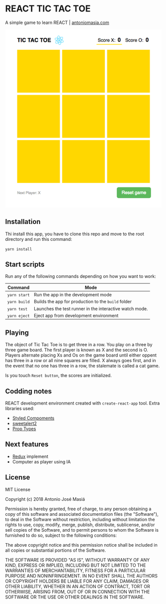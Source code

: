 # REACT TIC TAC TOE

A simple game to learn REACT | [antoniomasia.com](http://antoniomasia.com)

![REACT TIC TAC TOE](./Image_REACT-TICTACTOE_AJMA_20180428_1.0.png)

## Installation

Thi install this app, you have to clone this repo and move to the root directory and run this command:

`yarn install`

## Start scripts

Run any of the following commands depending on how you want to work:

| Command      | Mode                                                    |
| ------------ | ------------------------------------------------------- |
| `yarn start` | Run the app in the development mode                     |
| `yarn build` | Builds the app for production to the `build` folder     |
| `yarn test`  | Launches the test runner in the interactive watch mode. |
| `yarn eject` | Eject app from development environment                  |

## Playing

The object of Tic Tac Toe is to get three in a row. You play on a three by three game board. The first player is known as X and the second is O. Players alternate placing Xs and Os on the game board until either oppent has three in a row or all nine squares are filled. X always goes first, and in the event that no one has three in a row, the stalemate is called a cat game.

Is you touch `Reset button`, the scores are initialized.

## Codding notes

REACT development environment created with `create-react-app` tool.
Extra libraries used:

* [Styled Compoments](https://www.styled-components.com/)
* [sweetalert2](https://sweetalert2.github.io/)
* [Prop Types](https://github.com/facebook/prop-types)

## Next features

* [Redux](https://redux.js.org/) implement
* Computer as player using IA

## License

MIT License

Copyright (c) 2018 Antonio José Masiá

Permission is hereby granted, free of charge, to any person obtaining a copy
of this software and associated documentation files (the "Software"), to deal
in the Software without restriction, including without limitation the rights
to use, copy, modify, merge, publish, distribute, sublicense, and/or sell
copies of the Software, and to permit persons to whom the Software is
furnished to do so, subject to the following conditions:

The above copyright notice and this permission notice shall be included in all
copies or substantial portions of the Software.

THE SOFTWARE IS PROVIDED "AS IS", WITHOUT WARRANTY OF ANY KIND, EXPRESS OR
IMPLIED, INCLUDING BUT NOT LIMITED TO THE WARRANTIES OF MERCHANTABILITY,
FITNESS FOR A PARTICULAR PURPOSE AND NONINFRINGEMENT. IN NO EVENT SHALL THE
AUTHORS OR COPYRIGHT HOLDERS BE LIABLE FOR ANY CLAIM, DAMAGES OR OTHER
LIABILITY, WHETHER IN AN ACTION OF CONTRACT, TORT OR OTHERWISE, ARISING FROM,
OUT OF OR IN CONNECTION WITH THE SOFTWARE OR THE USE OR OTHER DEALINGS IN THE
SOFTWARE.
